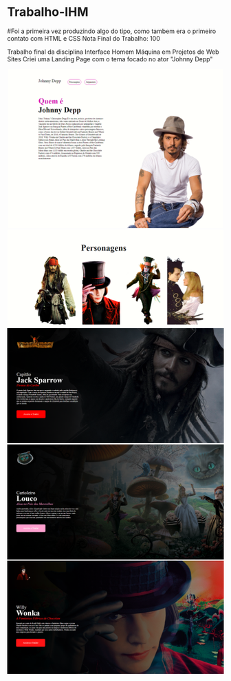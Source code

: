 # Trabalho-IHM
#Foi a primeira vez produzindo algo do tipo, como tambem era o primeiro contato com HTML e CSS
Nota Final do Trabalho: 100 

Trabalho final da disciplina Interface Homem Máquina em Projetos de Web Sites 
Criei uma Landing Page com o tema focado no ator "Johnny Depp"

<p align="center">
 <img src="result/IHM.PNG" width="500">
 <img src="result/IHM2.PNG" widh="600">
 <img src="result/IHM3.PNG" widh="600">
 <img src="result/IHM4.PNG" widh="500">
 <img src="result/IHM5.PNG" widh="500">
</p>